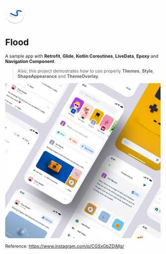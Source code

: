 <img width=64 src=https://raw.githubusercontent.com/seanghay/flood/master/app/src/main/res/mipmap-xxhdpi/ic_launcher_round.png>

# Flood

A sample app with **Retrofit**, **Glide**, **Kotlin Coroutines**, **LiveData**, **Epoxy** and **Navigation Component**.

> Also, this project demostrates how to use properly **Themes**, **Style**, **ShapeAppearance** and **ThemeOverlay**.

<img width=500 src="https://raw.githubusercontent.com/seanghay/flood/master/arts/image.jpg">

Reference: https://www.instagram.com/p/CGSxGbZDjMg/
